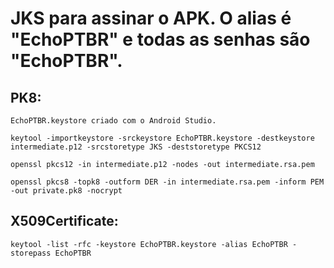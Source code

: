 # JKS para assinar o APK. O alias é "EchoPTBR" e todas as senhas são "EchoPTBR".

## PK8:

`EchoPTBR.keystore criado com o Android Studio.`

`keytool -importkeystore -srckeystore EchoPTBR.keystore -destkeystore intermediate.p12 -srcstoretype JKS -deststoretype PKCS12`

`openssl pkcs12 -in intermediate.p12 -nodes -out intermediate.rsa.pem`

`openssl pkcs8 -topk8 -outform DER -in intermediate.rsa.pem -inform PEM -out private.pk8 -nocrypt`

## X509Certificate:

`keytool -list -rfc -keystore EchoPTBR.keystore -alias EchoPTBR -storepass EchoPTBR`